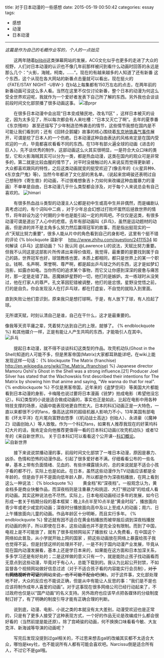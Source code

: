 title: 对于日本动漫的一些感想
date: 2015-05-19 00:50:42
categories: essay
tags:
- 感想
- 动漫
- 日本动漫
---
*这篇是作为自己的毛概作业写的，个人的一点拙见*

　　这两年随着[bilibili](http://www.bilibili.com/)这类弹幕网站的发展，ACG文化似乎也更多的走进了大众的视野，人们对日本动漫的认识也不像几年前那样被问到看什么动画时回答的永远是那么几个：“火影，海贼，柯南，……”。现在的有越来越多的人知道了还有新番 这个东西，这个从现在各大网站的新番点击量就可以看出，现在挺火的《FATE/STAY NIGHT -UBW-》在b站上每集都有150万左右的点击，在两年前的新番动画可没这么多人看。当然在这里不仅仅讨论新番，整个日本的动漫为何这么受全世界欢迎呢，我就作为一个爱好者发表下自己所了解的东西。另外我也会谈谈前段时间文化部禁播了很多动画这事。
![凛prpr](https://frezc.github.io/2015/05/19/japan-anime-reflections/rin.jpg)

　　在很多日本动漫中会出现“日本变成殖民地，改名11区” ，这样日本被灭的设定，因为太多见了，所以每次都会有人来吐槽：“日本又灭亡了啊”。去年的夏季番《东京残响》 甚至还描写了少年制造恐怖袭击的情节，这些情节我想在国内是不可能让我们看到的；还有《回转企鹅罐》故事的核心围绕着[东京地铁毒气事件](https://www.baidu.com/s?ie=UTF-8&wd=%E4%B8%9C%E4%BA%AC%E5%9C%B0%E9%93%81%E6%AF%92%E6%B0%94%E4%BA%8B%E4%BB%B6)展开，可谓是挖了日本人的一个伤疤。日本动漫这种自由表达的风格肯定是在国内受欢迎的一点，毕竟都喜欢看看不同的东西。在13年有部火遍全球的动画《进击的巨人》，先不谈优秀的制作，这部动画这么火其实很明显，一是符合大众口味的类型，它和火影海贼其实可以分为一类，都是热血动漫，这类在国内的观众可是非常多的，第二就是比较血腥的情节了，对平时没接触过的人来说反而觉得更新颖 ，大众都喜欢跟风的特性，之后这类动画就变的挺受欢迎了(像去年的《火星异种》、《东京食尸鬼》等)，当然今年都进了文化部的黑名单。（说起来宫崎骏还表明过自己想制作《寄生兽》的动画，不过很难想象吉卜力如何来改编这种血腥暴力的漫画）不单单是自由，日本动漫几乎什么类型都会涉及，对于每个人来说总会有自己喜欢的。
![himari](https://frezc.github.io/2015/05/19/japan-anime-reflections/himari.gif)

　　有很多热血战斗类型的动漫主人公都是初中生或高中生并非偶然，而是编剧认真考虑过的，有个词叫中二病 ，对于少年总会幻想过打败坏蛋然后拯救世界的情节，将年龄设为这个时期的少年也是能引起一定的共鸣吧。不仅仅是这类，有很多动漫可谓是道出了人心中的疙瘩。去年有部动画叫《乒乓》，虽然是运动题材的动画，但是讲的并不是主角多么努力然后赢得冠军的故事，而是指出挺现实的一点“天赋比努力重要”，很多人能从片中的角色看到自己的身影吧，这里有个挺不错的评论
{% blockquote 温新宇　 http://www.zhihu.com/question/24111534 如何解读《乒乓》这部动画？ %}
我认同 @Lawrence Li的说法，天赋比努力重要。但我不认同这是这部影片所传递出来得价值观，我觉得，最重要的是要找到属于自己的路，世界冠军也好，球馆教练也罢，本质上都相同，都只是世界上的某一个职业。钱啊、名声啊、荣誉啊、尊严啊，都是超出乒乓球之外的东西，这才是如梦幻泡影，如露亦如电。当你热切的追求某个事物，而它又让你感到深深的疲惫与痛苦时，那一定是走错了路。恶魔嫉妒星野的一切，他打的是嫉妒。龙一练球时从没笑过，他在打家人的尊严。孔文革因犯错被调整，他打的是忿恨。星野没觉悟之前，打的是自负。你会发现没人在打乒乓球，都在打虚妄，不自觉的就陷入到里面。

直到失败让他们意识到，原来我只是想打球啊。于是，有人放下了球，有人捡起了球。

无所谓天赋，时刻认清自己是谁，自己在干什么，这才是最重要的。

像我等天资平庸之辈，凭着努力达到自己的上限，就够了。
{% endblockquote %}
和其他媒介一样，正是有能让人产生共鸣的东西，才能吸引人在其中。
![乒乓](https://frezc.github.io/2015/05/19/japan-anime-reflections/pingpong.jpg)

　　提起日本动漫，就不得不谈谈科幻这类型的作品。攻壳机动队(Ghost in the Shell)知道的人可能不多，但是黑客帝国(Matrix)大家都耳熟能详吧，在wiki上能发现这样一句话：
{% blockquote The Matrix (franchise)　 http://en.wikipedia.org/wiki/The_Matrix_(franchise) %}
  Japanese director Mamoru Oshii's Ghost in the Shell was a strong influence.[21] Producer Joel Silver has stated that the Wachowskis first described their intentions for The Matrix by showing him that anime and saying, "We wanna do that for real".
{% endblockquote %}
不仅是黑客帝国，近年来的《盗梦空间》 等美国大片都能看到日本动漫的身影，卡梅隆也说过要将日本漫画《铳梦》拍成电影（希望他没忘记）。科幻类型的小说是适合做成动画的，事实也正是如此，比起在电影中用各种特技支撑的场景，动画中能表现地更自然宏大。日本的科幻动画正是一大特色，一直以来都很不少的fans，像高达这样的超级机器人影响力不小，13年美国有部电影《环太平洋》在片尾向富野由悠季（《机动战士高达》创始人）、永进豪（《魔神Z》动画创始人）等人致敬。作为一个科幻fans，如果有人推荐我现在的好莱坞科幻大片的话，我肯定会向他推荐更值得一看的日本科幻动画(《攻壳机动队》或者12年的《来自新世界》)。
关于日本科幻可以看看这个公开课--[科幻概论](http://www.bilibili.com/video/av836618/index_32.html)。
![自新世界](https://frezc.github.io/2015/05/19/japan-anime-reflections/shinsekai.jpg)

　　接下来说说禁播动漫的事，前段时间文化部禁了一堆日本动漫，原因是暴力、凶杀、色情和恐怖的动漫作品，引起了很多爱好者不满。仔细看看公布的一些名单，基本上带有负面情绪、见血的、有些许裸露镜头的，总的来说就是不适合小孩子看的都不行，实际上也是如此。在日本，虽然这些动漫作为TV动画应该都是全年龄的，但是由于并不是面向低年龄人群，所以都是作为深夜档播放，在网上看到这么一种说法：
{% blockquote %}
　　黄金档”和“深夜档”。一般观念认为，黄金档多是商业快餐作品，而深夜档则是注重暴力和挑逗、大打“擦边球”的给成人看的动画。其实这种说法也不尽然。实际上，日本电视动画经过多年的发展，如今已形成一套关于档期分段的基本框架：晚上8点半至10点半是“黄金时段”，播放面向青少年或老少咸宜的动画；深夜时分播放面向高中及以上至成人的动画；周六、日上午播放面向儿童的动画。作品年龄区十分明晰，而且实行多年。
{% endblockquote %}
曾近就有因不适合在黄金档播放而被举报后调到深夜档播放的动画的例子，所以即使在日本，这些动画也并不是完全没有限制。而到了中国，电视上是不可能放了，就有了很多视频网站买了播放权 让人免费看，在中国这个网络如此普及，从小学就开始上网的国家 ，把这些动画放在网络上暴露给孩子我也觉得不妥。但是封禁这样的处理并不好，一是不利于国内动漫产业发展，毕竟从现在国内动漫发展看，基本上还是学日本来的，如果能在这方面和日本加深关系，多多学习还是有好处的；二是这样做的意义只有一个，就是能防止孩子找动画看而无意点到这些动漫，毕竟对于有心人，总能下载到的。我认为比起公开封禁，不如监督各个视频网站做好信息过滤（对于不适合孩子看的内容能实行会员制），~~对于有**网络视听许可证**的网站来说，也不可能不配合吧(笑)~~。对于这件事，文化部处理地不好，大众的反应也不能说正确，但是从中有能让人反思的事：“我们是不是也应该将制作成年人喜爱的动画”。对于这事现在很多网络公司已经行动起来了，不过政府也仅是以“国产动画”的名义支持。另外政府也应该早点把各媒体的分级制度制订好了，有了明确的制度引导才能有正确合理的判断。

　　说到底，动漫、电影、小说之类的本就没有太大差别，动漫受欢迎也是正常的，只是有了更多人接受了这种表现方式，一个好的作品无论是改编成什么都会很好看的（当然前提是能还原）。除了宫崎骏的动画，何不换换口味看看今敏、大友克洋、新海诚等导演的动画呢？

　　写完后发现没提到过gal相关的，不过思来想去gal的改编其实都不太适合大众，哪怕是key社，也不能说所有人都有可能会喜欢吧。Narcissu倒是适合所有人，不过它不是gal哦。
